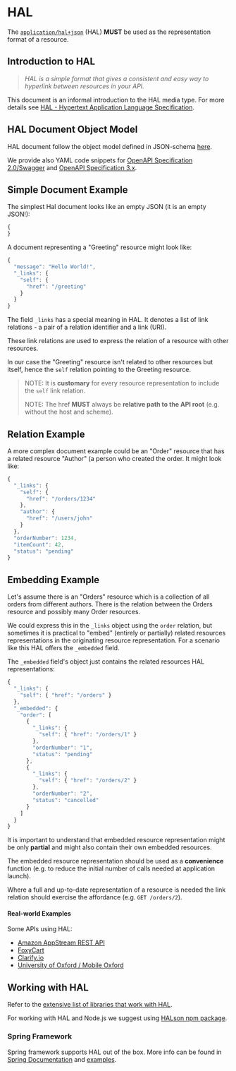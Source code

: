 # HAL

The [`application/hal+json`](http://stateless.co/hal_specification.html) \(HAL\) **MUST** be used as the representation format of a resource.

## Introduction to HAL

> _HAL is a simple format that gives a consistent and easy way to hyperlink between resources in your API._

This document is an informal introduction to the HAL media type. For more details see [HAL - Hypertext Application Language Specification](http://stateless.co/hal_specification.html).

## HAL Document Object Model

HAL document follow the object model defined in JSON-schema [here](https://supermodel.io/adidas/api/HAL).

We provide also YAML code snippets for [OpenAPI Specification 2.0/Swagger](./HAL-snippet.yaml) and [OpenAPI Specification 3.x](./HAL-snippet-full-OpenApi3.yaml).

## Simple Document Example

The simplest Hal document looks like an empty JSON \(it is an empty JSON!\):

```javascript
{
}
```

A document representing a "Greeting" resource might look like:

```javascript
{
  "message": "Hello World!",
  "_links": {
    "self": {
      "href": "/greeting"
    }
  }
}
```

The field `_links` has a special meaning in HAL. It denotes a list of link relations - a pair of a relation identifier and a link \(URI\).

These link relations are used to express the relation of a resource with other resources.

In our case the "Greeting" resource isn't related to other resources but itself, hence the `self` relation pointing to the Greeting resource.

> NOTE: It is **customary** for every resource representation to include the `self` link relation.
>
> NOTE: The href **MUST** always be **relative path to the API root** \(e.g. without the host and scheme\).

## Relation Example

A more complex document example could be an "Order" resource that has a related resource "Author" \(a person who created the order. It might look like:

```javascript
{
  "_links": {
    "self": {
      "href": "/orders/1234"
    },
    "author": {
      "href": "/users/john"
    }
  },
  "orderNumber": 1234,
  "itemCount": 42,
  "status": "pending"
}
```

## Embedding Example

Let's assume there is an "Orders" resource which is a collection of all orders from different authors. There is the relation between the Orders resource and possibly many Order resources.

We could express this in the `_links` object using the `order` relation, but sometimes it is practical to "embed" \(entirely or partially\) related resources representations in the originating resource representation. For a scenario like this HAL offers the `_embedded` field.

The `_embedded` field's object just contains the related resources HAL representations:

```javascript
{
  "_links": {
    "self": { "href": "/orders" }
  },
  "_embedded": {
    "order": [
      {
        "_links": {
          "self": { "href": "/orders/1" }
        },
        "orderNumber": "1",
        "status": "pending"
      },
      {
        "_links": {
          "self": { "href": "/orders/2" }
        },
        "orderNumber": "2",
        "status": "cancelled"
      }      
    ]
  }
}
```

It is important to understand that embedded resource representation might be only **partial** and might also contain their own embedded resources.

The embedded resource representation should be used as a **convenience** function \(e.g. to reduce the initial number of calls needed at application launch\).

Where a full and up-to-date representation of a resource is needed the link relation should exercise the affordance \(e.g. `GET /orders/2`\).

#### Real-world Examples

Some APIs using HAL:

* [Amazon AppStream REST API](http://docs.aws.amazon.com/appstream/latest/developerguide/appstream-api-rest.html)
* [FoxyCart](https://wiki.foxycart.com/v/2.0/start)
* [Clarify.io](http://docs.clarify.io/overview/)
* [University of Oxford / Mobile Oxford](http://api.m.ox.ac.uk/browser/#/)

## Working with HAL

Refer to the [extensive list of libraries that work with HAL](https://github.com/mikekelly/hal_specification/wiki/Libraries).

For working with HAL and Node.js we suggest using [HALson npm package](https://www.npmjs.com/package/halson).

### Spring Framework

Spring framework supports HAL out of the box. More info can be found in [Spring Documentation](https://spring.io/guides/gs/rest-hateoas/) and [examples](https://github.com/spring-guides/gs-rest-hateoas).

